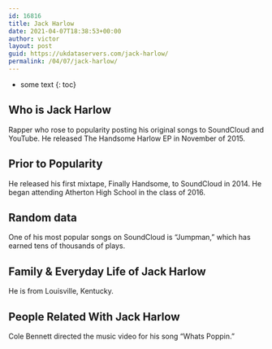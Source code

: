 ```yaml
---
id: 16816
title: Jack Harlow
date: 2021-04-07T18:38:53+00:00
author: victor
layout: post
guid: https://ukdataservers.com/jack-harlow/
permalink: /04/07/jack-harlow/
---
```


* some text
{: toc}


## Who is Jack Harlow



Rapper who rose to popularity posting his original songs to SoundCloud and YouTube. He released The Handsome Harlow EP in November of 2015.

                
                
                
## Prior to Popularity



He released his first mixtape, Finally Handsome, to SoundCloud in 2014. He began attending Atherton High School in the class of 2016.

                
                
                
## Random data



One of his most popular songs on SoundCloud is &#8220;Jumpman,&#8221; which has earned tens of thousands of plays.

                
                
                
## Family & Everyday Life of Jack Harlow



He is from Louisville, Kentucky.

                
                
                
## People Related With Jack Harlow



Cole Bennett directed the music video for his song &#8220;Whats Poppin.&#8221; 

                
              
            
          
          
          